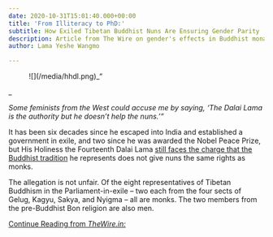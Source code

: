 ```yaml
---
date: 2020-10-31T15:01:40.000+00:00
title: 'From Illiteracy to PhD:'
subtitle: How Exiled Tibetan Buddhist Nuns Are Ensuring Gender Parity
description: Article from The Wire on gender's effects in Buddhist monasticism
author: Lama Yeshe Wangmo

---
```

<figure class="blog-photo">  
![](/media/hhdl.png)_“</figure>_

_Some feminists from the West could accuse me by saying, ‘The Dalai Lama is the authority but he doesn’t help the nuns.’”_

It has been six decades since he escaped into India and established a government in exile, and two since he was awarded the Nobel Peace Prize, but His Holiness the Fourteenth Dalai Lama [still faces the charge that the Buddhist tradition](https://info-buddhism.com/Interview_Dalai_Lama_about_the_Full_Ordination_of_Women.html) he represents does not give nuns the same rights as monks.

The allegation is not unfair. Of the eight representatives of Tibetan Buddhism in the Parliament-in-exile – two each from the four sects of Gelug, Kagyu, Sakya, and Nyigma – all are monks. The two members from the pre-Buddhist Bon religion are also men.

[Continue Reading from _TheWire.in:_](https://thewire.in/religion/from-illiteracy-to-phd-how-exiled-tibetan-buddhist-nuns-are-ensuring-gender-parity)